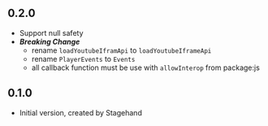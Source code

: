 ## 0.2.0

- Support null safety
- **_Breaking Change_**
  - rename `loadYoutubeIframApi` to `loadYoutubeIframeApi`
  - rename `PlayerEvents` to `Events`
  - all callback function must be use with `allowInterop` from package:js

## 0.1.0

- Initial version, created by Stagehand

